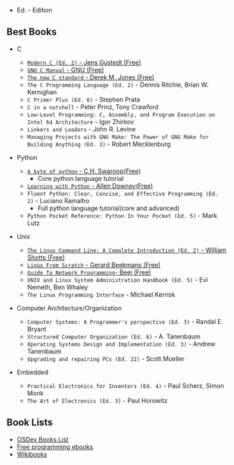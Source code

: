 * Ed. - Edition
## Best Books
* C
	* [`Modern C (Ed. 2)` - Jens Gustedt (Free)](https://modernc.gforge.inria.fr/)
	* [`GNU C Manual` - GNU (Free)](https://www.gnu.org/software/gnu-c-manual/)
	* [`The new C standard` - Derek M. Jones (Free)](http://www.knosof.co.uk/cbook/cbook.html)
	* `The C Programming Language (Ed. 2)` - Dennis Ritchie, Brian W. Kernighan
	* `C Primer Plus (Ed. 6)` - Stephen Prata
	* `C in a nutshell` - Peter Prinz, Tony Crawford
	* `Low-Level Programming: C, Assembly, and Program Execution on Intel 64 Architecture` - Igor Zhirkov
	* `Linkers and Loaders` - John R. Levine
	* `Managing Projects with GNU Make: The Power of GNU Make for Building Anything (Ed. 3)` - Robert Mecklenburg

* Python
	* [`A byte of python` - C.H. Swaroop(Free)](https://python.swaroopch.com/)
		* Core python language tutorial
	* [`Learning with Python` - Allen Downey(Free)](https://greenteapress.com/wp/learning-with-python/)
	* `Fluent Python: Clear, Concise, and Effective Programming (Ed. 2)` - Luciano Ramalho
		* Full python language tutorial(core and advanced)
	* `Python Pocket Reference: Python In Your Pocket (Ed. 5)` - Mark Lutz

* Unix
	* [`The Linux Command Line: A Complete Introduction (Ed. 2)` - William Shotts (Free)](https://linuxcommand.org/tlcl.php)
	* [`Linux From Scratch` - Gerard Beekmans (Free)](https://www.linuxfromscratch.org/)
	* [`Guide To Network Programming`- Beej (Free)](https://beej.us/guide/bgnet/)
	* `UNIX and Linux System Administration Handbook (Ed. 5)` - Evi Nemeth, Ben Whaley
	* `The Linux Programming Interface` - Michael Kerrisk

* Computer Architecture/Organization
	* `Computer Systems: A Programmer's perspective (Ed. 3)` - Randal E. Bryant
	* `Structured Computer Organization (Ed. 6)` - A. Tanenbaum
	* `Operating Systems Design and Implementation (Ed. 3)` - Andrew Tanenbaum
	* `Upgrading and repairing PCs (Ed. 22)` - Scott Mueller

* Embedded
	* `Practical Electronics for Inventors (Ed. 4)` - Paul Scherz, Simon Monk
	* `The Art of Electronics (Ed. 3)` - Paul Horowitz


## Book Lists
* [OSDev Books List](https://wiki.osdev.org/Books)
* [Free programming ebooks](https://github.com/EbookFoundation/free-programming-books)
* [Wikibooks](https://www.wikibooks.org/)
